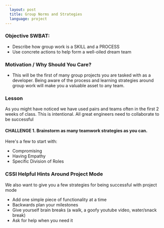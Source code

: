 ```yaml
---
  layout: post
  title: Group Norms and Strategies
  language: project
---
```


### Objective SWBAT:
* Describe how  group work is a SKILL and a PROCESS
* Use concrete actions to help form a well-oiled dream team

### Motivation / Why Should You Care?
* This will be the first of many group projects you are tasked with as a developer. Being aware of the process and learning strategies around group work will make you a valuable asset to any team.

### Lesson
As you might have noticed we have used pairs and teams often in the first 2 weeks of class. This is intentional. All great engineers need to collaborate to be successful

#### CHALLENGE 1. Brainstorm as many teamwork strategies as you can.
Here's a few to start with:
* Compromising
* Having Empathy
* Specific Division of Roles

### CSSI Helpful Hints Around Project Mode
We also want to give you a few strategies for being successful with project mode
* Add one simple piece of functionality at a time
* Backwards plan your milestones
* Give yourself brain breaks (a walk, a goofy youtube video, water/snack break)
* Ask for help when you need it
